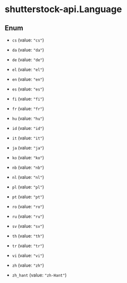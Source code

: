 # shutterstock-api.Language

## Enum


* `cs` (value: `"cs"`)

* `da` (value: `"da"`)

* `de` (value: `"de"`)

* `el` (value: `"el"`)

* `en` (value: `"en"`)

* `es` (value: `"es"`)

* `fi` (value: `"fi"`)

* `fr` (value: `"fr"`)

* `hu` (value: `"hu"`)

* `id` (value: `"id"`)

* `it` (value: `"it"`)

* `ja` (value: `"ja"`)

* `ko` (value: `"ko"`)

* `nb` (value: `"nb"`)

* `nl` (value: `"nl"`)

* `pl` (value: `"pl"`)

* `pt` (value: `"pt"`)

* `ro` (value: `"ro"`)

* `ru` (value: `"ru"`)

* `sv` (value: `"sv"`)

* `th` (value: `"th"`)

* `tr` (value: `"tr"`)

* `vi` (value: `"vi"`)

* `zh` (value: `"zh"`)

* `zh_hant` (value: `"zh-Hant"`)


